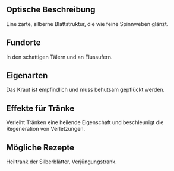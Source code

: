 ## Optische Beschreibung
Eine zarte, silberne Blattstruktur, die wie feine Spinnweben glänzt.
## Fundorte
In den schattigen Tälern und an Flussufern.
## Eigenarten
Das Kraut ist empfindlich und muss behutsam gepflückt werden.
## Effekte für Tränke
Verleiht Tränken eine heilende Eigenschaft und beschleunigt die Regeneration von Verletzungen.
## Mögliche Rezepte
Heiltrank der Silberblätter, Verjüngungstrank.
